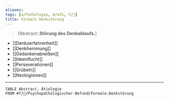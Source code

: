 ```yaml
---
aliases: 
tags: [a/Pathologie, m/m31, f/💭]
title: Formale Denkstörung
---
```

> (Abstract::**Störung des Denkablaufs.**)
- [[Denkzerfahrenheit]]
- [[Denkhemmung]]
- [[Gedankenabreißen]]
- [[Ideenflucht]]
- [[Perseverationen]]
- [[Grübeln]]
- [[Neologismen]]
---
```dataview
TABLE Abstract, Ätiologie
FROM #f/💭/Psychopathologischer-Befund/Formale-Denkstörung 
```